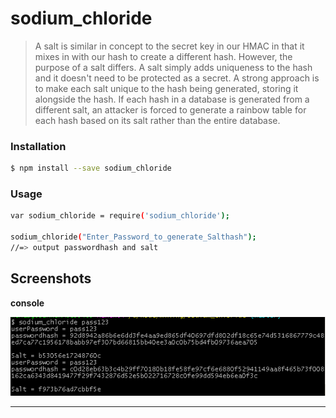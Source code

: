 # sodium_chloride



> A salt is similar in concept to the secret key in our HMAC in that it mixes in with our hash to create a different hash. However, the purpose of a salt differs. A salt simply adds uniqueness to the hash and it doesn't need to be protected as a secret. A strong approach is to make each salt unique to the hash being generated, storing it alongside the hash. If each hash in a database is generated from a different salt, an attacker is forced to generate a rainbow table for each hash based on its salt rather than the entire database. 


### Installation

```sh
$ npm install --save sodium_chloride
```

### Usage

```sh
var sodium_chloride = require('sodium_chloride');

sodium_chloride("Enter_Password_to_generate_Salthash");
//=> output passwordhash and salt 
```

## Screenshots

**console**

![Alt text](/screenshots/screenshot.PNG?raw=true)

---





 




